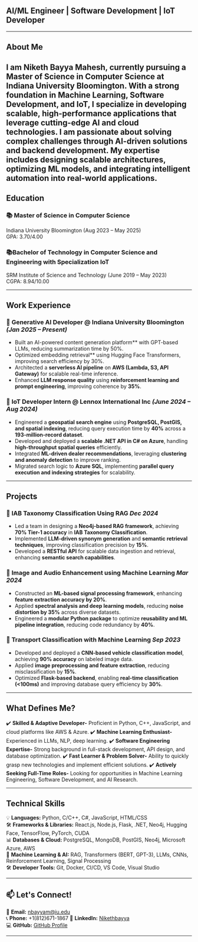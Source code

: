 ## AI/ML Engineer | Software Development | IoT Developer 

---
## **About Me**
I am Niketh Bayya Mahesh, currently pursuing a Master of Science in Computer Science at Indiana University Bloomington. With a strong foundation in Machine Learning, Software Development, and IoT, I specialize in developing scalable, high-performance applications that leverage cutting-edge AI and cloud technologies. I am passionate about solving complex challenges through AI-driven solutions and backend development. My expertise includes designing scalable architectures, optimizing ML models, and integrating intelligent automation into real-world applications.
---
## **Education**  
### 📚 **Master of Science in Computer Science** 
Indiana University Bloomington (Aug 2023 – May 2025)  
GPA: 3.70/4.00 

### 📚**Bachelor of Technology in Computer Science and Engineering with Specialization IoT**  
SRM Institute of Science and Technology (June 2019 – May 2023)  
CGPA: 8.94/10.00

---
## **Work Experience**  
### 🔹 **Generative AI Developer @ Indiana University Bloomington** *(Jan 2025 – Present)*  
- Built an AI-powered content generation platform** with GPT-based LLMs, reducing summarization time by 50%.  
- Optimized embedding retrieval** using Hugging Face Transformers, improving search efficiency by 30%.  
- Architected a **serverless AI pipeline** on **AWS (Lambda, S3, API Gateway)** for scalable real-time inference.  
- Enhanced **LLM response quality** using **reinforcement learning and prompt engineering**, improving coherence by **35%**.  

### 🔹 **IoT Developer Intern @ Lennox International Inc** *(June 2024 – Aug 2024)*  
- Engineered a **geospatial search engine** using **PostgreSQL, PostGIS, and spatial indexing**, reducing query execution time by **40%** across a **193-million-record dataset**.  
- Developed and deployed a **scalable .NET API in C# on Azure**, handling **high-throughput spatial queries** efficiently.  
- Integrated **ML-driven dealer recommendations**, leveraging **clustering and anomaly detection** to improve ranking.  
- Migrated search logic to **Azure SQL**, implementing **parallel query execution and indexing strategies** for scalability.   

---
## **Projects**  
### 📌 **IAB Taxonomy Classification Using RAG**  *Dec 2024*  
- Led a team in designing a **Neo4j-based RAG framework**, achieving **70% Tier-1 accuracy** in **IAB Taxonomy Classification**.  
- Implemented **LLM-driven synonym generation** and **semantic retrieval techniques**, improving classification precision by **15%**.  
- Developed a **RESTful API** for scalable data ingestion and retrieval, enhancing **semantic search capabilities**.  

### 📌 **Image and Audio Enhancement using Machine Learning**  *Mar 2024*  
- Constructed an **ML-based signal processing framework**, enhancing **feature extraction accuracy by 20%**.  
- Applied **spectral analysis and deep learning models**, reducing **noise distortion by 35%** across diverse datasets.  
- Engineered a **modular Python package** to optimize **reusability and ML pipeline integration**, reducing code redundancy by **40%**.  

### 📌 **Transport Classification with Machine Learning**  *Sep 2023*  
- Developed and deployed a **CNN-based vehicle classification model**, achieving **90% accuracy** on labeled image data.  
- Applied **image preprocessing and feature extraction**, reducing misclassification by **15%**.  
- Optimized **Flask-based backend**, enabling **real-time classification (<100ms)** and improving database query efficiency by **30%**.  

---
## **What Defines Me?**
✔️ **Skilled & Adaptive Developer-**  Proficient in Python, C++, JavaScript, and cloud platforms like AWS & Azure.
✔️ **Machine Learning Enthusiast-**  Experienced in LLMs, NLP, deep learning.
✔️ **Software Engineering Expertise-**  Strong background in full-stack development, API design, and database optimization.
✔️ **Fast Learner & Problem Solver-**  Ability to quickly grasp new technologies and implement efficient solutions.
✔️ **Actively Seeking Full-Time Roles-**  Looking for opportunities in Machine Learning Engineering, Software Development, and AI Research.

---
## **Technical Skills**  
💡 **Languages:** Python, C/C++, C#, JavaScript, HTML/CSS  
🛠 **Frameworks & Libraries:** React.js, Node.js, Flask, .NET, Neo4j, Hugging Face, TensorFlow, PyTorch, CUDA  
📊 **Databases & Cloud:** PostgreSQL, MongoDB, PostGIS, Neo4j, Microsoft Azure, AWS  
🤖 **Machine Learning & AI:** RAG, Transformers (BERT, GPT-3), LLMs, CNNs, Reinforcement Learning, Signal Processing  
🛠 **Developer Tools:** Git, Docker, CI/CD, VS Code, Visual Studio  

---

## **📫 Let's Connect!**  
📩 **Email:** nbayyam@iu.edu  
📞 **Phone:** +1(812)671-1867 
🔗 **LinkedIn:** [Nikethbayya](https://www.linkedin.com/in/niketh-bayya/)  
💻 **GitHub:** [GitHub Profile](https://github.com/your-username)  

--- 
